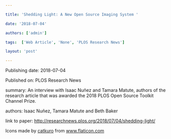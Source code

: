 ---
title: 'Shedding Light: A New Open Source Imaging System '
date: '2018-07-04'
authors: ['admin']
tags:  ['Web Article', 'None', 'PLOS Research News']
layout: 'post'
---
Publishing date: 2018-07-04

Published on: PLOS Research News

summary: An interview with Isaac Nuñez and Tamara Matute, authors of the research article that was awarded the 2018 PLOS Open Source Toolkit Channel Prize.

authors: Isaac Nuñez, Tamara Matute and Beth Baker

link to paper: http://researchnews.plos.org/2018/07/04/shedding-light/

Icons made by <a href="https://www.flaticon.com/free-icon/bookshelves_3576884" title="catkuro">catkuro</a> from <a href="https://www.flaticon.com/" title="Flaticon"> www.flaticon.com</a>